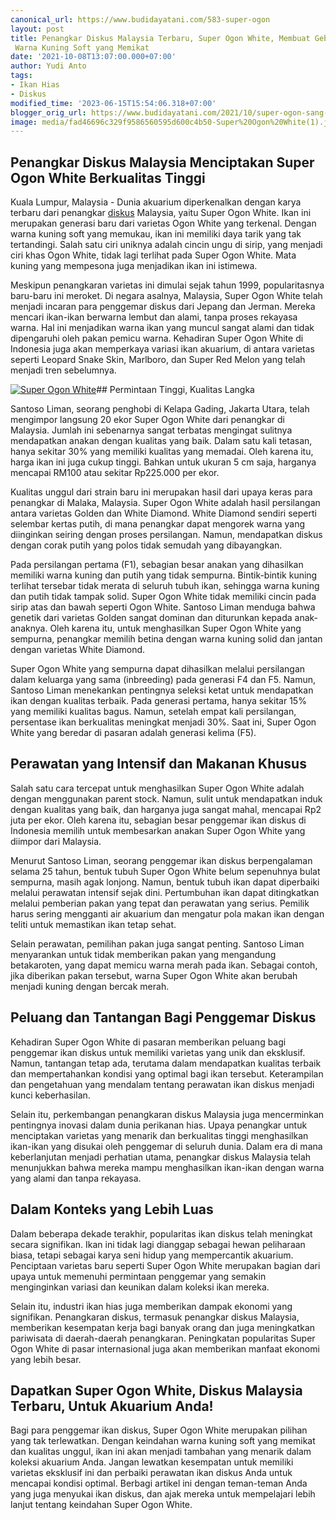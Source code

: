 ```yaml
---
canonical_url: https://www.budidayatani.com/583-super-ogon
layout: post
title: Penangkar Diskus Malaysia Terbaru, Super Ogon White, Membuat Gebrakan dengan
 Warna Kuning Soft yang Memikat
date: '2021-10-08T13:07:00.000+07:00'
author: Yudi Anto
tags:
- Ikan Hias
- Diskus
modified_time: '2023-06-15T15:54:06.318+07:00'
blogger_orig_url: https://www.budidayatani.com/2021/10/super-ogon-sang-penerus-ogon-white.html
image: media/fad46696c329f9586560595d600c4b50-Super%20Ogon%20White(1).jpg
---
```

## Penangkar Diskus Malaysia Menciptakan Super Ogon White Berkualitas Tinggi

Kuala Lumpur, Malaysia - Dunia akuarium diperkenalkan dengan karya terbaru dari penangkar [diskus](https://www.budidayatani.com/search/label/Diskus) Malaysia, yaitu Super Ogon White. Ikan ini merupakan generasi baru dari varietas Ogon White yang terkenal. Dengan warna kuning soft yang memukau, ikan ini memiliki daya tarik yang tak tertandingi. Salah satu ciri uniknya adalah cincin ungu di sirip, yang menjadi ciri khas Ogon White, tidak lagi terlihat pada Super Ogon White. Mata kuning yang mempesona juga menjadikan ikan ini istimewa.

Meskipun penangkaran varietas ini dimulai sejak tahun 1999, popularitasnya baru-baru ini meroket. Di negara asalnya, Malaysia, Super Ogon White telah menjadi incaran para penggemar diskus dari Jepang dan Jerman. Mereka mencari ikan-ikan berwarna lembut dan alami, tanpa proses rekayasa warna. Hal ini menjadikan warna ikan yang muncul sangat alami dan tidak dipengaruhi oleh pakan pemicu warna. Kehadiran Super Ogon White di Indonesia juga akan memperkaya variasi ikan akuarium, di antara varietas seperti Leopard Snake Skin, Marlboro, dan Super Red Melon yang telah menjadi tren sebelumnya.

[![Super Ogon White](https://blogger.googleusercontent.com/img/b/R29vZ2xl/AVvXsEjYtgpR3ru55eonG2eMEBgoGu309v0Y2W916jXOCZ_meXsQGGfusPJEvtmB0CMYlvyjZjnj39cNml1tdZUGYBU03tQperWjr_C567ET7uZOfPJS9p8bmDTTkm9VmnMksypeEU8EBm6UUcu26ZZdjuwsW1HQOY6WB2Rswm65vjelEQx5Kb_2URkF1YtmOA/w640-h360/Super%20Ogon%20White(1).jpg)](https://blogger.googleusercontent.com/img/b/R29vZ2xl/AVvXsEjYtgpR3ru55eonG2eMEBgoGu309v0Y2W916jXOCZ_meXsQGGfusPJEvtmB0CMYlvyjZjnj39cNml1tdZUGYBU03tQperWjr_C567ET7uZOfPJS9p8bmDTTkm9VmnMksypeEU8EBm6UUcu26ZZdjuwsW1HQOY6WB2Rswm65vjelEQx5Kb_2URkF1YtmOA/s2133/Super%20Ogon%20White(1).jpg)## Permintaan Tinggi, Kualitas Langka

Santoso Liman, seorang penghobi di Kelapa Gading, Jakarta Utara, telah mengimpor langsung 20 ekor Super Ogon White dari penangkar di Malaysia. Jumlah ini sebenarnya sangat terbatas mengingat sulitnya mendapatkan anakan dengan kualitas yang baik. Dalam satu kali tetasan, hanya sekitar 30% yang memiliki kualitas yang memadai. Oleh karena itu, harga ikan ini juga cukup tinggi. Bahkan untuk ukuran 5 cm saja, harganya mencapai RM100 atau sekitar Rp225.000 per ekor.

Kualitas unggul dari strain baru ini merupakan hasil dari upaya keras para penangkar di Malaka, Malaysia. Super Ogon White adalah hasil persilangan antara varietas Golden dan White Diamond. White Diamond sendiri seperti selembar kertas putih, di mana penangkar dapat mengorek warna yang diinginkan seiring dengan proses persilangan. Namun, mendapatkan diskus dengan corak putih yang polos tidak semudah yang dibayangkan.

Pada persilangan pertama (F1), sebagian besar anakan yang dihasilkan memiliki warna kuning dan putih yang tidak sempurna. Bintik-bintik kuning terlihat tersebar tidak merata di seluruh tubuh ikan, sehingga warna kuning dan putih tidak tampak solid. Super Ogon White tidak memiliki cincin pada sirip atas dan bawah seperti Ogon White. Santoso Liman menduga bahwa genetik dari varietas Golden sangat dominan dan diturunkan kepada anak-anaknya. Oleh karena itu, untuk menghasilkan Super Ogon White yang sempurna, penangkar memilih betina dengan warna kuning solid dan jantan dengan varietas White Diamond.

Super Ogon White yang sempurna dapat dihasilkan melalui persilangan dalam keluarga yang sama (inbreeding) pada generasi F4 dan F5. Namun, Santoso Liman menekankan pentingnya seleksi ketat untuk mendapatkan ikan dengan kualitas terbaik. Pada generasi pertama, hanya sekitar 15% yang memiliki kualitas bagus. Namun, setelah empat kali persilangan, persentase ikan berkualitas meningkat menjadi 30%. Saat ini, Super Ogon White yang beredar di pasaran adalah generasi kelima (F5).

## Perawatan yang Intensif dan Makanan Khusus

Salah satu cara tercepat untuk menghasilkan Super Ogon White adalah dengan menggunakan parent stock. Namun, sulit untuk mendapatkan induk dengan kualitas yang baik, dan harganya juga sangat mahal, mencapai Rp2 juta per ekor. Oleh karena itu, sebagian besar penggemar ikan diskus di Indonesia memilih untuk membesarkan anakan Super Ogon White yang diimpor dari Malaysia.

Menurut Santoso Liman, seorang penggemar ikan diskus berpengalaman selama 25 tahun, bentuk tubuh Super Ogon White belum sepenuhnya bulat sempurna, masih agak lonjong. Namun, bentuk tubuh ikan dapat diperbaiki melalui perawatan intensif sejak dini. Pertumbuhan ikan dapat ditingkatkan melalui pemberian pakan yang tepat dan perawatan yang serius. Pemilik harus sering mengganti air akuarium dan mengatur pola makan ikan dengan teliti untuk memastikan ikan tetap sehat.

Selain perawatan, pemilihan pakan juga sangat penting. Santoso Liman menyarankan untuk tidak memberikan pakan yang mengandung betakaroten, yang dapat memicu warna merah pada ikan. Sebagai contoh, jika diberikan pakan tersebut, warna Super Ogon White akan berubah menjadi kuning dengan bercak merah.

## Peluang dan Tantangan Bagi Penggemar Diskus

Kehadiran Super Ogon White di pasaran memberikan peluang bagi penggemar ikan diskus untuk memiliki varietas yang unik dan eksklusif. Namun, tantangan tetap ada, terutama dalam mendapatkan kualitas terbaik dan mempertahankan kondisi yang optimal bagi ikan tersebut. Keterampilan dan pengetahuan yang mendalam tentang perawatan ikan diskus menjadi kunci keberhasilan.

Selain itu, perkembangan penangkaran diskus Malaysia juga mencerminkan pentingnya inovasi dalam dunia perikanan hias. Upaya penangkar untuk menciptakan varietas yang menarik dan berkualitas tinggi menghasilkan ikan-ikan yang disukai oleh penggemar di seluruh dunia. Dalam era di mana keberlanjutan menjadi perhatian utama, penangkar diskus Malaysia telah menunjukkan bahwa mereka mampu menghasilkan ikan-ikan dengan warna yang alami dan tanpa rekayasa.

## Dalam Konteks yang Lebih Luas

Dalam beberapa dekade terakhir, popularitas ikan diskus telah meningkat secara signifikan. Ikan ini tidak lagi dianggap sebagai hewan peliharaan biasa, tetapi sebagai karya seni hidup yang mempercantik akuarium. Penciptaan varietas baru seperti Super Ogon White merupakan bagian dari upaya untuk memenuhi permintaan penggemar yang semakin menginginkan variasi dan keunikan dalam koleksi ikan mereka.

Selain itu, industri ikan hias juga memberikan dampak ekonomi yang signifikan. Penangkaran diskus, termasuk penangkar diskus Malaysia, memberikan kesempatan kerja bagi banyak orang dan juga meningkatkan pariwisata di daerah-daerah penangkaran. Peningkatan popularitas Super Ogon White di pasar internasional juga akan memberikan manfaat ekonomi yang lebih besar.

## Dapatkan Super Ogon White, Diskus Malaysia Terbaru, Untuk Akuarium Anda!

Bagi para penggemar ikan diskus, Super Ogon White merupakan pilihan yang tak terlewatkan. Dengan keindahan warna kuning soft yang memikat dan kualitas unggul, ikan ini akan menjadi tambahan yang menarik dalam koleksi akuarium Anda. Jangan lewatkan kesempatan untuk memiliki varietas eksklusif ini dan perbaiki perawatan ikan diskus Anda untuk mencapai kondisi optimal. Berbagi artikel ini dengan teman-teman Anda yang juga menyukai ikan diskus, dan ajak mereka untuk mempelajari lebih lanjut tentang keindahan Super Ogon White.

